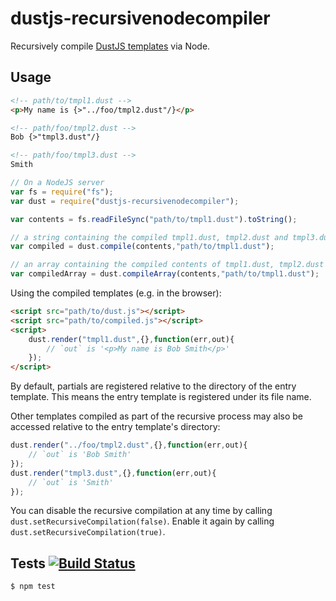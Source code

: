 # dustjs-recursivenodecompiler

Recursively compile [DustJS templates](https://github.com/linkedin/dustjs) via Node.

## Usage

```html
<!-- path/to/tmpl1.dust -->
<p>My name is {>"../foo/tmpl2.dust"/}</p>
```

```html
<!-- path/foo/tmpl2.dust -->
Bob {>"tmpl3.dust"/}
```

```html
<!-- path/foo/tmpl3.dust -->
Smith
```

```javascript
// On a NodeJS server
var fs = require("fs");
var dust = require("dustjs-recursivenodecompiler");

var contents = fs.readFileSync("path/to/tmpl1.dust").toString();

// a string containing the compiled tmpl1.dust, tmpl2.dust and tmpl3.dust files, all registered to the `dust` object.
var compiled = dust.compile(contents,"path/to/tmpl1.dust");

// an array containing the compiled contents of tmpl1.dust, tmpl2.dust and tmpl3.dust as separate elements.
var compiledArray = dust.compileArray(contents,"path/to/tmpl1.dust");

```

Using the compiled templates (e.g. in the browser):

```html
<script src="path/to/dust.js"></script>
<script src="path/to/compiled.js"></script>
<script>
	dust.render("tmpl1.dust",{},function(err,out){
		// `out` is '<p>My name is Bob Smith</p>'
	});
</script>
```

By default, partials are registered relative to the directory of the entry template. This means the entry template is registered under its file name.

Other templates compiled as part of the recursive process may also be accessed relative to the entry template's directory:

```javascript
dust.render("../foo/tmpl2.dust",{},function(err,out){
	// `out` is 'Bob Smith'
});
dust.render("tmpl3.dust",{},function(err,out){
	// `out` is 'Smith'
});
```

You can disable the recursive compilation at any time by calling `dust.setRecursiveCompilation(false)`. Enable it again by calling `dust.setRecursiveCompilation(true)`.

## Tests [![Build Status](https://travis-ci.org/theakman2/node-modules-dustjs-recursivenodecompiler.png?branch=master)](https://travis-ci.org/theakman2/node-modules-dustjs-recursivenodecompiler)

	$ npm test
